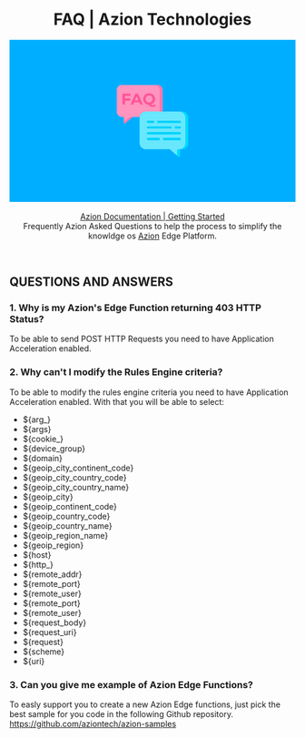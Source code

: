 <h1 align="center">FAQ | Azion Technologies</h1>
<p align="center">
    <img src="static/images/cover.png" width="600px" />
</p>
<p align="center">
    <a target="_blank" href="https://www.azion.com/en/documentation/products/getting-started/" title="Azion Documentation | Getting Started">Azion Documentation | Getting Started</a>
    <br />
    Frequently Azion Asked Questions to help the process to simplify the knowldge os <a href="https://www.azion.com/en/">Azion</a> Edge Platform.
</p>

<br />

## QUESTIONS AND ANSWERS
### 1. Why is my Azion's Edge Function returning 403 HTTP Status?

To be able to send POST HTTP Requests you need to have Application Acceleration enabled.

### 2. Why can't I modify the Rules Engine criteria?

To be able to modify the rules engine criteria you need to have Application Acceleration enabled.
With that you will be able to select:

- ${arg_}
- ${args}
- ${cookie_}
- ${device_group}
- ${domain}
- ${geoip_city_continent_code}
- ${geoip_city_country_code}
- ${geoip_city_country_name}
- ${geoip_city}
- ${geoip_continent_code}
- ${geoip_country_code}
- ${geoip_country_name}
- ${geoip_region_name}
- ${geoip_region}
- ${host}
- ${http_}
- ${remote_addr}
- ${remote_port}
- ${remote_user}
- ${remote_port}
- ${remote_user}
- ${request_body}
- ${request_uri}
- ${request}
- ${scheme}
- ${uri}

### 3. Can you give me example of Azion Edge Functions?
To easly support you to create a new Azion Edge functions, just pick the best sample for you code in the following Github repository.
https://github.com/aziontech/azion-samples
